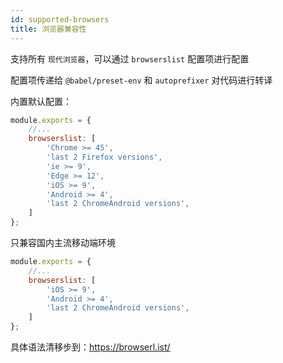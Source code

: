 ```yaml
---
id: supported-browsers
title: 浏览器兼容性
---
```


支持所有 `现代浏览器`，可以通过 `browserslist` 配置项进行配置

配置项传递给 `@babel/preset-env` 和 `autoprefixer` 对代码进行转译

内置默认配置： 
```js
module.exports = {
    //...
    browserslist: [
        'Chrome >= 45',
		'last 2 Firefox versions',
		'ie >= 9',
		'Edge >= 12',
		'iOS >= 9',
		'Android >= 4',
		'last 2 ChromeAndroid versions',
	]
};
```

只兼容国内主流移动端环境

```js
module.exports = {
    //...
    browserslist: [
		'iOS >= 9',
		'Android >= 4',
		'last 2 ChromeAndroid versions',
	]
};
```

具体语法清移步到：https://browserl.ist/



